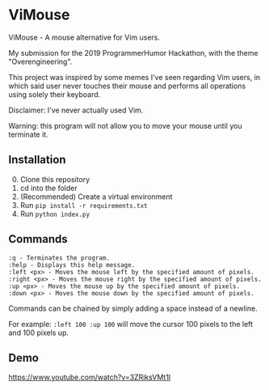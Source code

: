 # ViMouse
ViMouse - A mouse alternative for Vim users.

My submission for the 2019 ProgrammerHumor Hackathon, with the theme "Overengineering".

This project was inspired by some memes I've seen regarding Vim users, in which said user never touches their mouse and performs all operations using solely their keyboard. 

Disclaimer: I've never actually used Vim.

Warning: this program will not allow you to move your mouse until you terminate it.

## Installation
0. Clone this repository
1. cd into the folder
2. (Recommended) Create a virtual environment
3. Run `pip install -r requirements.txt`
4. Run `python index.py`

## Commands
    :q - Terminates the program.
    :help - Displays this help message.
    :left <px> - Moves the mouse left by the specified amount of pixels.
    :right <px> - Moves the mouse right by the specified amount of pixels.
    :up <px> - Moves the mouse up by the specified amount of pixels.
    :down <px> - Moves the mouse down by the specified amount of pixels.

Commands can be chained by simply adding a space instead of a newline.

For example: `:left 100 :up 100` will move the cursor 100 pixels to the left and 100 pixels up.

## Demo
https://www.youtube.com/watch?v=3ZRiksVMt1I